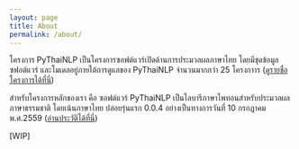 ```yaml
---
layout: page
title: About
permalink: /about/
---
```


โครงการ PyThaiNLP เป็นโครงการซอฟต์แวร์เปิดด้านการประมวลผลภาษาไทย โดยมีชุดข้อมูล ซฟอต์แวร์ และโมเดลอยู่ภายใต้การดูแลของ PyThaiNLP จำนวนมากกว่า 25 โครงกาาร ([ดูรายชื่อโครงการได้ที่นี่](https://pythainlp.github.io/projects/))

สำหรับโครงการหลักของเรา คือ ซอฟต์แวร์ PyThaiNLP เป็นไลบารีภาษาไพทอนสำหรับประมวลผลภาษาธรรมชาติ โดยเน้นภาษาไทย ปล่อยรุ่นแรก 0.0.4 อย่างเป็นทางการวันที่ 10 กรกฎาคม พ.ศ.2559 ([อ่านประวัติได้ที่นี่](https://github.com/PyThaiNLP/pythainlp/wiki/History))

[WIP]
